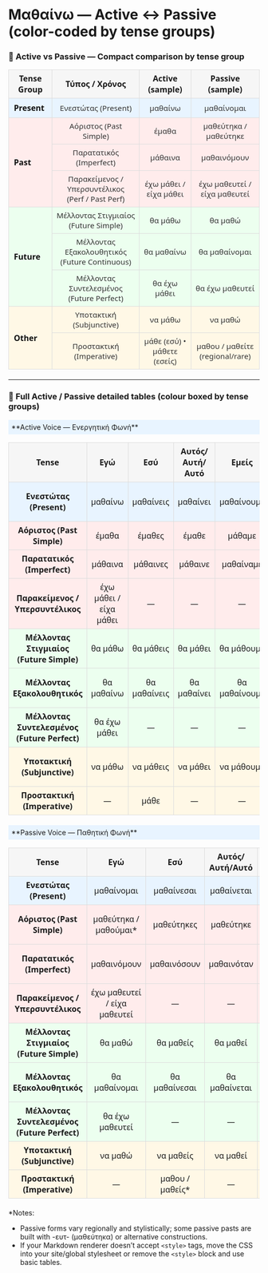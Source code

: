 <!--
Color-coded Active <-> Passive conjugation tables for "μαθαίνω".
Tense groups:
  - present-group: bluish
  - past-group: lightcoral
  - future-group: lightgreen
  - other-group: lightgoldenrodyellow
-->
<style>
/* Simple, gentle palette */
.tense-table { border-collapse: collapse; width: 100%; margin-bottom: 1.25rem; font-family: system-ui, Arial, sans-serif; }
.tense-table th, .tense-table td { border: 1px solid #ddd; padding: 6px 8px; text-align: center; vertical-align: middle; }
.tense-table thead th { background: #f6f6f6; font-weight: 700; }
.tense-table .group-header { text-align: left; padding: 8px 10px; font-weight: 700; color: #111; }
.present-group { background: #e8f4ff; }         /* soft blue */
.past-group { background: #ffecec; }            /* light red */
.future-group { background: #ecffef; }          /* light green */
.other-group { background: #fff8e6; }           /* light golden */
.pronoun-col { text-align: left; font-weight: 700; width: 12rem; }
.example-col { text-align: left; width: 22rem; }
.small { font-size: .95em; color:#333; }
</style>

# Μαθαίνω — Active ↔ Passive (color-coded by tense groups)

### 🔹 Active vs Passive — Compact comparison by tense group

<table class="tense-table">
  <thead>
    <tr>
      <th>Tense Group</th>
      <th>Τύπος / Χρόνος</th>
      <th>Active (sample)</th>
      <th>Passive (sample)</th>
    </tr>
  </thead>

  <!-- PRESENT -->
  <tbody class="present-group">
    <tr><td class="group-header" rowspan="1">Present</td>
        <td class="small">Ενεστώτας (Present)</td>
        <td class="small">μαθαίνω</td>
        <td class="small">μαθαίνομαι</td></tr>
  </tbody>

  <!-- PAST -->
  <tbody class="past-group">
    <tr><td class="group-header" rowspan="3">Past</td>
        <td class="small">Αόριστος (Past Simple)</td>
        <td class="small">έμαθα</td>
        <td class="small">μαθεύτηκα / μαθεύτηκε</td></tr>
    <tr>
        <td class="small">Παρατατικός (Imperfect)</td>
        <td class="small">μάθαινα</td>
        <td class="small">μαθαινόμουν</td>
    </tr>
    <tr>
        <td class="small">Παρακείμενος / Υπερσυντέλικος<br/>(Perf / Past Perf)</td>
        <td class="small">έχω μάθει / είχα μάθει</td>
        <td class="small">έχω μαθευτεί / είχα μαθευτεί</td>
    </tr>
  </tbody>

  <!-- FUTURE -->
  <tbody class="future-group">
    <tr><td class="group-header" rowspan="3">Future</td>
        <td class="small">Μέλλοντας Στιγμιαίος (Future Simple)</td>
        <td class="small">θα μάθω</td>
        <td class="small">θα μαθώ</td></tr>
    <tr>
        <td class="small">Μέλλοντας Εξακολουθητικός (Future Continuous)</td>
        <td class="small">θα μαθαίνω</td>
        <td class="small">θα μαθαίνομαι</td>
    </tr>
    <tr>
        <td class="small">Μέλλοντας Συντελεσμένος (Future Perfect)</td>
        <td class="small">θα έχω μάθει</td>
        <td class="small">θα έχω μαθευτεί</td>
    </tr>
  </tbody>

  <!-- OTHER -->
  <tbody class="other-group">
    <tr><td class="group-header" rowspan="2">Other</td>
        <td class="small">Υποτακτική (Subjunctive)</td>
        <td class="small">να μάθω</td>
        <td class="small">να μαθώ</td></tr>
    <tr>
        <td class="small">Προστακτική (Imperative)</td>
        <td class="small">μάθε (εσύ) • μάθετε (εσείς)</td>
        <td class="small">μαθου / μαθείτε (regional/rare)</td>
    </tr>
  </tbody>
</table>

---

### 🔹 Full Active / Passive detailed tables (colour boxed by tense groups)

<!-- Active Voice table -->
<div class="present-group" style="padding:6px;">
**Active Voice — Ενεργητική Φωνή**
</div>

<table class="tense-table">
  <thead>
    <tr>
      <th class="pronoun-col">Tense</th>
      <th>Εγώ</th><th>Εσύ</th><th>Αυτός/Αυτή/Αυτό</th><th>Εμείς</th><th>Εσείς</th><th>Αυτοί/Αυτές/Αυτά</th>
      <th class="example-col">Παράδειγμα</th>
    </tr>
  </thead>
  <tbody class="present-group">
    <tr>
      <td class="pronoun-col">Ενεστώτας (Present)</td>
      <td>μαθαίνω</td><td>μαθαίνεις</td><td>μαθαίνει</td><td>μαθαίνουμε</td><td>μαθαίνετε</td><td>μαθαίνουν(ε)</td>
      <td class="example-col">Μαθαίνω ελληνικά κάθε μέρα.</td>
    </tr>
  </tbody>

  <tbody class="past-group">
    <tr>
      <td class="pronoun-col">Αόριστος (Past Simple)</td>
      <td>έμαθα</td><td>έμαθες</td><td>έμαθε</td><td>μάθαμε</td><td>μάθατε</td><td>έμαθαν(ε)</td>
      <td class="example-col">Έμαθα τη λέξη.</td>
    </tr>
    <tr>
      <td class="pronoun-col">Παρατατικός (Imperfect)</td>
      <td>μάθαινα</td><td>μάθαινες</td><td>μάθαινε</td><td>μαθαίναμε</td><td>μαθαίνατε</td><td>μάθαιναν</td>
      <td class="example-col">Μάθαινα κάθε μέρα.</td>
    </tr>
    <tr>
      <td class="pronoun-col">Παρακείμενος / Υπερσυντέλικος</td>
      <td>έχω μάθει / είχα μάθει</td><td>—</td><td>—</td><td>—</td><td>—</td><td>—</td>
      <td class="example-col">Έχω μάθει πολλά / Είχα μάθει πριν φύγω.</td>
    </tr>
  </tbody>

  <tbody class="future-group">
    <tr>
      <td class="pronoun-col">Μέλλοντας Στιγμιαίος (Future Simple)</td>
      <td>θα μάθω</td><td>θα μάθεις</td><td>θα μάθει</td><td>θα μάθουμε</td><td>θα μάθετε</td><td>θα μάθουν</td>
      <td class="example-col">Θα μάθω αύριο.</td>
    </tr>
    <tr>
      <td class="pronoun-col">Μέλλοντας Εξακολουθητικός</td>
      <td>θα μαθαίνω</td><td>θα μαθαίνεις</td><td>θα μαθαίνει</td><td>θα μαθαίνουμε</td><td>θα μαθαίνετε</td><td>θα μαθαίνουν</td>
      <td class="example-col">Θα μαθαίνω ελληνικά για χρόνια.</td>
    </tr>
    <tr>
      <td class="pronoun-col">Μέλλοντας Συντελεσμένος (Future Perfect)</td>
      <td>θα έχω μάθει</td><td>—</td><td>—</td><td>—</td><td>—</td><td>—</td>
      <td class="example-col">Θα έχω μάθει ως τότε.</td>
    </tr>
  </tbody>

  <tbody class="other-group">
    <tr>
      <td class="pronoun-col">Υποτακτική (Subjunctive)</td>
      <td>να μάθω</td><td>να μάθεις</td><td>να μάθει</td><td>να μάθουμε</td><td>να μάθετε</td><td>να μάθουν</td>
      <td class="example-col">Θέλω να μάθω ελληνικά.</td>
    </tr>
    <tr>
      <td class="pronoun-col">Προστακτική (Imperative)</td>
      <td>—</td><td>μάθε</td><td>—</td><td>—</td><td>μάθετε</td><td>—</td>
      <td class="example-col">Μάθε ελληνικά!</td>
    </tr>
  </tbody>
</table>

<!-- Passive Voice table -->
<div class="present-group" style="padding:6px;">
**Passive Voice — Παθητική Φωνή**
</div>

<table class="tense-table">
  <thead>
    <tr>
      <th class="pronoun-col">Tense</th>
      <th>Εγώ</th><th>Εσύ</th><th>Αυτός/Αυτή/Αυτό</th><th>Εμείς</th><th>Εσείς</th><th>Αυτοί/Αυτές/Αυτά</th>
      <th class="example-col">Παράδειγμα</th>
    </tr>
  </thead>

  <tbody class="present-group">
    <tr>
      <td class="pronoun-col">Ενεστώτας (Present)</td>
      <td>μαθαίνομαι</td><td>μαθαίνεσαι</td><td>μαθαίνεται</td><td>μαθαι﻿νόμαστε</td><td>μαθαίνεστε</td><td>μαθαίνονται</td>
      <td class="example-col">Μαθαίνομαι εύκολα.</td>
    </tr>
  </tbody>

  <tbody class="past-group">
    <tr>
      <td class="pronoun-col">Αόριστος (Past Simple)</td>
      <td>μαθεύτηκα / μαθούμαι*</td><td>μαθεύτηκες</td><td>μαθεύτηκε</td><td>μαθευτήκαμε</td><td>μαθευτήκατε</td><td>μαθεύτηκαν</td>
      <td class="example-col">Το νέο μαθεύτηκε γρήγορα.</td>
    </tr>
    <tr>
      <td class="pronoun-col">Παρατατικός (Imperfect)</td>
      <td>μαθαινόμουν</td><td>μαθαινόσουν</td><td>μαθαινόταν</td><td>μαθαινόμαστε</td><td>μαθαινόσασταν</td><td>μαθαινόταν</td>
      <td class="example-col">Το τραγούδι μαθαινόταν παντού.</td>
    </tr>
    <tr>
      <td class="pronoun-col">Παρακείμενος / Υπερσυντέλικος</td>
      <td>έχω μαθευτεί / είχα μαθευτεί</td><td>—</td><td>—</td><td>—</td><td>—</td><td>—</td>
      <td class="example-col">Έχει μαθευτεί το νέο.</td>
    </tr>
  </tbody>

  <tbody class="future-group">
    <tr>
      <td class="pronoun-col">Μέλλοντας Στιγμιαίος (Future Simple)</td>
      <td>θα μαθώ</td><td>θα μαθείς</td><td>θα μαθεί</td><td>θα μαθού﻿με</td><td>θα μαθείτε</td><td>θα μαθούν</td>
      <td class="example-col">Θα μαθεί η αλήθεια.</td>
    </tr>
    <tr>
      <td class="pronoun-col">Μέλλοντας Εξακολουθητικός</td>
      <td>θα μαθαίνομαι</td><td>θα μαθαίνεσαι</td><td>θα μαθαίνεται</td><td>θα μαθαινόμαστε</td><td>θα μαθαίνεστε</td><td>θα μαθαίνονται</td>
      <td class="example-col">Θα μαθαίνομαι σιγά-σιγά.</td>
    </tr>
    <tr>
      <td class="pronoun-col">Μέλλοντας Συντελεσμένος (Future Perfect)</td>
      <td>θα έχω μαθευτεί</td><td>—</td><td>—</td><td>—</td><td>—</td><td>—</td>
      <td class="example-col">Θα έχει μαθευτεί ως τότε.</td>
    </tr>
  </tbody>

  <tbody class="other-group">
    <tr>
      <td class="pronoun-col">Υποτακτική (Subjunctive)</td>
      <td>να μαθώ</td><td>να μαθείς</td><td>να μαθεί</td><td>να μαθούμε</td><td>να μαθείτε</td><td>να μαθούν</td>
      <td class="example-col">Να μαθεί η αλήθεια.</td>
    </tr>
    <tr>
      <td class="pronoun-col">Προστακτική (Imperative)</td>
      <td>—</td><td>μαθου / μαθείς*</td><td>—</td><td>—</td><td>μαθείτε</td><td>—</td>
      <td class="example-col">Μαθείτε γρήγορα!</td>
    </tr>
  </tbody>
</table>

*Notes:
- Passive forms vary regionally and stylistically; some passive pasts are built with -ευτ- (μαθεύτηκα) or alternative constructions.
- If your Markdown renderer doesn’t accept `<style>` tags, move the CSS into your site/global stylesheet or remove the `<style>` block and use basic tables.
